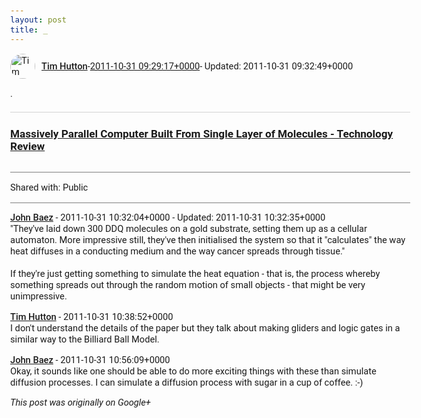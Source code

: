 ```yaml
---
layout: post
title: _
---
```


<html><head><meta charset="utf-8"><title>.</title><style>body {font: 11pt Roboto, Arial, sans-serif; max-width: 640px; margin: 24px;}.author-photo {border-radius: 50%; margin-right: 10px; width: 40px;}.author {font-weight: 500;}.main-content {margin: 15px 0 15px;}.post-title {font-weight: bold;}.location {display: block; margin-top: 15px;}.location img {float: left; margin-right: 5px; width: 20px;}.media-link {display: inline-block; max-width: 100%; vertical-align: top;}.media-link p {margin-top: 5px; max-height: 4em; overflow: scroll;}.media {max-height: 100vh; max-width: 100%;}.video-placeholder {background: black; display: flex; height: 300px; max-width: 100%; width: 640px;}.play-icon {border-bottom: 30px solid transparent; border-left: 50px solid white; border-top: 30px solid transparent; color: white; margin: auto;}.album {max-height: 800px; overflow: scroll; width: calc(100vw - 48px);}.album .media-link {margin-right: 5px; max-width: 250px;}.album .media {max-height: 250px;}.link-embed {border-top: 1px solid lightgrey; display: block; margin-top: 20px;}.link-embed img {max-width: 100%;}.inline-link-embed {display: block;}.inline-link-embed img {vertical-align: middle;}.link-title {display: inline-block; font-size: medium; font-weight: 300; padding-left: 1em;}.reshare-attribution {display: block; font-weight: bold; margin-bottom: 10px;}.poll-image {margin-bottom: 5px; max-height: 300px; max-width: 500px;}.poll-choice {align-items: center; display: flex; margin-bottom: 5px; max-width: 500px;}.poll-choice-percentage {background-color: lightblue; height: 100%; left: 0; position: absolute; z-index: -1;}.poll-choice-selected {margin-right: 5px;}.poll-choice-results {border: 1px solid lightgray; border-radius: 5px; display: flex; line-height: 40px; overflow: hidden; padding: 0 8px; position: relative;}.poll-choice-results, .poll-choice-description {flex-grow: 1; margin-right: 10px;}.poll-choice-image {width: 100%;}.poll-choice-image, .poll-choice-image img {max-height: 40px; max-width: 100px;}.poll-choice-votes {max-height: 100px; overflow: auto;}.plus-entity-embed {color: black; display: block; text-decoration: none;}.plus-entity-embed-cover-photo {max-height: 300px; max-width: 100%;}.plus-entity-embed-info {padding: 0 1em 1em;}.plus-entity-embed-info h2 {font-weight: 500; margin: 10px 0;}.plus-entity-embed-info p {font-size: small; margin: 0;}.collection-owner-avatar {border-radius: 50%; border: 2px solid white; height: 40px; margin-top: -22px;}.visibility {padding: 1em 0; border-top: 1px solid grey;}.post-activity {padding: 1em 0; border-top: 1px solid grey;}.comments {border-top: 1px solid gray; padding-top: 1em;}.comment + .comment {margin-top: 1em;}.comment .media-link, .comment .inline-link-embed {margin-top: 5px;}</style></head><body><div style="margin-bottom:1em;"><div style="display:flex; align-items:center"><img class="author-photo" src="https://lh4.googleusercontent.com/-epo4ZZKNqEw/AAAAAAAAAAI/AAAAAAAAVSU/qu3LpcHEnoQ/s64-c/photo.jpg" alt="Tim Hutton"><a href="https://plus.google.com/+TimHutton" target="_blank" class="author">Tim Hutton</a> - <a target="_blank" href="https://plus.google.com/+TimHutton/posts/9WPVBYX1Bay">2011-10-31 09:29:17+0000</a><span> - Updated: 2011-10-31 09:32:49+0000</span></div><div class="main-content">.</div><a href="https://www.technologyreview.com/blog/arxiv/27291/" target="_blank" class="link-embed"><h3>Massively Parallel Computer Built From Single Layer of Molecules - Technology Review</h3><img src="http://www.technologyreview.com/blog/arxiv/files/74432/DDQ.png" alt=""></a></div><div class="visibility">Shared with: Public</div><div class="comments"><div class="comment"><a target="_blank" href="https://plus.google.com/+johncbaez999" class="author">John Baez</a><span class="time"> - 2011-10-31 10:32:04+0000</span><span> - Updated: 2011-10-31 10:32:35+0000</span><div class="comment-content">&quot;They&#39;ve laid down 300 DDQ molecules on a gold substrate, setting them up as a cellular automaton. More impressive still, they&#39;ve then initialised the system so that it &quot;calculates&quot; the way heat diffuses in a conducting medium and the way cancer spreads through tissue.&quot;<br><br>If they&#39;re just getting something to simulate the heat equation - that is, the process whereby something spreads out through the random motion of small objects - that might be very unimpressive.</div></div><div class="comment"><a target="_blank" href="https://plus.google.com/+TimHutton" class="author">Tim Hutton</a><span class="time"> - 2011-10-31 10:38:52+0000</span><div class="comment-content">I don&#39;t understand the details of the paper but they talk about making gliders and logic gates in a similar way to the Billiard Ball Model.</div></div><div class="comment"><a target="_blank" href="https://plus.google.com/+johncbaez999" class="author">John Baez</a><span class="time"> - 2011-10-31 10:56:09+0000</span><div class="comment-content">Okay, it sounds like one should be able to do more exciting things with these than simulate diffusion processes.  I can simulate a diffusion process with sugar in a cup of coffee.  :-)</div></div></div></body></html>

<i>This post was originally on Google+</i>